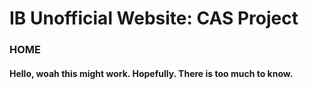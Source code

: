 # IB Unofficial Website: CAS Project 
### HOME
#### Hello, woah this might work. Hopefully. There is too much to know. 
